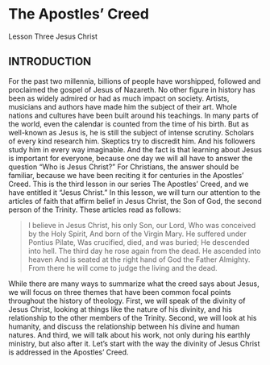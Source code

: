 # The Apostles’ Creed
Lesson Three
Jesus Christ

## INTRODUCTION

For the past two millennia, billions of people have worshipped, followed and proclaimed the gospel of Jesus of Nazareth. No other figure in history has been as widely admired or had as much impact on society. Artists, musicians and authors have made him the subject of their art. Whole nations and cultures have been built around his teachings. In many parts of the world, even the calendar is counted from the time of his birth. 
But as well-known as Jesus is, he is still the subject of intense scrutiny. Scholars of every kind research him. Skeptics try to discredit him. And his followers study him in every way imaginable. 
And the fact is that learning about Jesus is important for everyone, because one day we will all have to answer the question “Who is Jesus Christ?” For Christians, the answer should be familiar, because we have been reciting it for centuries in the Apostles’ Creed.
This is the third lesson in our series The Apostles’ Creed, and we have entitled it “Jesus Christ.” In this lesson, we will turn our attention to the articles of faith that affirm belief in Jesus Christ, the Son of God, the second person of the Trinity. These articles read as follows:

> I believe in Jesus Christ, his only Son, our Lord, Who was conceived by the Holy Spirit, And born of the Virgin Mary. He suffered under Pontius Pilate, Was crucified, died, and was buried; He descended into hell. The third day he rose again from the dead. He ascended into heaven And is seated at the right hand of God the Father Almighty. From there he will come to judge the living and the dead. 

While there are many ways to summarize what the creed says about Jesus, we will focus on three themes that have been common focal points throughout the history of theology. First, we will speak of the divinity of Jesus Christ, looking at things like the nature of his divinity, and his relationship to the other members of the Trinity. Second, we will look at his humanity, and discuss the relationship between his divine and human natures. And third, we will talk about his work, not only during his earthly ministry, but also after it. Let’s start with the way the divinity of Jesus Christ is addressed in the Apostles’ Creed.


